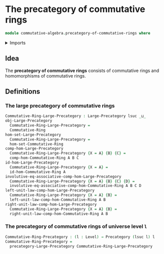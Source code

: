 # The precategory of commutative rings

```agda
module commutative-algebra.precategory-of-commutative-rings where
```

<details><summary>Imports</summary>

```agda
open import category-theory.large-precategories
open import category-theory.precategories

open import commutative-algebra.commutative-rings
open import commutative-algebra.homomorphisms-commutative-rings

open import foundation.strictly-involutive-identity-types
open import foundation.universe-levels
```

</details>

## Idea

The **precategory of commutative rings** consists of commutative rings and
homomorphisms of commutative rings.

## Definitions

### The large precategory of commutative rings

```agda
Commutative-Ring-Large-Precategory : Large-Precategory lsuc _⊔_
obj-Large-Precategory
  Commutative-Ring-Large-Precategory =
  Commutative-Ring
hom-set-Large-Precategory
  Commutative-Ring-Large-Precategory =
  hom-set-Commutative-Ring
comp-hom-Large-Precategory
  Commutative-Ring-Large-Precategory {X = A} {B} {C} =
  comp-hom-Commutative-Ring A B C
id-hom-Large-Precategory
  Commutative-Ring-Large-Precategory {X = A} =
  id-hom-Commutative-Ring A
involutive-eq-associative-comp-hom-Large-Precategory
  Commutative-Ring-Large-Precategory {X = A} {B} {C} {D} =
  involutive-eq-associative-comp-hom-Commutative-Ring A B C D
left-unit-law-comp-hom-Large-Precategory
  Commutative-Ring-Large-Precategory {X = A} {B} =
  left-unit-law-comp-hom-Commutative-Ring A B
right-unit-law-comp-hom-Large-Precategory
  Commutative-Ring-Large-Precategory {X = A} {B} =
  right-unit-law-comp-hom-Commutative-Ring A B
```

### The precategory of commutative rings of universe level `l`

```agda
Commutative-Ring-Precategory : (l : Level) → Precategory (lsuc l) l
Commutative-Ring-Precategory =
  precategory-Large-Precategory Commutative-Ring-Large-Precategory
```

